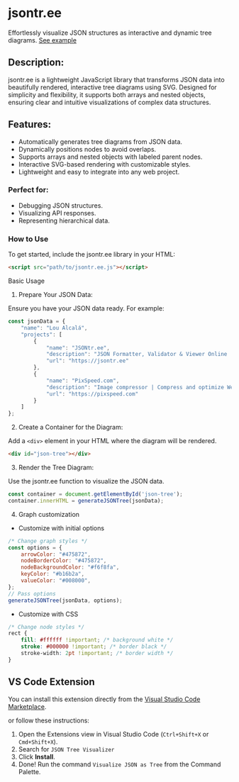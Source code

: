 # jsontr.ee
Effortlessly visualize JSON structures as interactive and dynamic tree diagrams. [See example](https://jsontr.ee/)

## Description:
jsontr.ee is a lightweight JavaScript library that transforms JSON data into beautifully rendered, interactive tree diagrams using SVG. Designed for simplicity and flexibility, it supports both arrays and nested objects, ensuring clear and intuitive visualizations of complex data structures.

## Features:

- Automatically generates tree diagrams from JSON data.
- Dynamically positions nodes to avoid overlaps.
- Supports arrays and nested objects with labeled parent nodes.
- Interactive SVG-based rendering with customizable styles.
- Lightweight and easy to integrate into any web project.

### Perfect for:

- Debugging JSON structures.
- Visualizing API responses.
- Representing hierarchical data.

### How to Use

To get started, include the jsontr.ee library in your HTML:
```html
<script src="path/to/jsontr.ee.js"></script>
```

Basic Usage

1. Prepare Your JSON Data:

Ensure you have your JSON data ready. For example:

```javascript
const jsonData = {
    "name": "Lou Alcalá",
    "projects": [
        {
            "name": "JSONtr.ee",
            "description": "JSON Formatter, Validator & Viewer Online | JSONtr.ee",
            "url": "https://jsontr.ee"
        },
        {
            "name": "PixSpeed.com",
            "description": "Image compressor | Compress and optimize WebP, PNG, JPG, JPeG and AVIF",
            "url": "https://pixspeed.com"
        }
    ]
};
```

2. Create a Container for the Diagram:

Add a `<div>` element in your HTML where the diagram will be rendered.

```html
<div id="json-tree"></div>
```

3. Render the Tree Diagram:

Use the jsontr.ee function to visualize the JSON data.

```javascript
const container = document.getElementById('json-tree');
container.innerHTML = generateJSONTree(jsonData);
```

4. Graph customization

- Customize with initial options

```javascript
/* Change graph styles */
const options = {
    arrowColor: "#475872",
    nodeBorderColor: "#475872",
    nodeBackgroundColor: "#f6f8fa",
    keyColor: "#b16b2a",
    valueColor: "#008000",
};
// Pass options
generateJSONTree(jsonData, options);
```

- Customize with CSS

```css
/* Change node styles */
rect {
    fill: #ffffff !important; /* background white */
    stroke: #000000 !important; /* border black */
    stroke-width: 2pt !important; /* border width */
}
```

## VS Code Extension

You can install this extension directly from the [Visual Studio Code Marketplace](https://marketplace.visualstudio.com/items?itemName=LouAlcala.json-tree).

or follow these instructions:

1. Open the Extensions view in Visual Studio Code (`Ctrl+Shift+X` or `Cmd+Shift+X`).
2. Search for `JSON Tree Visualizer`
3. Click **Install**.
4. Done! Run the command `Visualize JSON as Tree` from the Command Palette.
